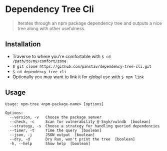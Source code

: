 # Dependency Tree Cli

> Iterates through an npm package dependency tree and outputs a nice tree along with other usefulness.

## Installation

* Traverse to where you're comfortable with `$ cd /path/to/my/comfort/zone`
* `$ git clone https://github.com/panstav/dependency-tree-cli.git`
* `$ cd dependency-tree-cli`
* Optionally you may want to link it for global use with `$ npm link`

## Usage

    Usage: npm-tree <npm-package-name> [options]

    Options:
      --version, -v   Choose the package semver
      --check, -c     Scan for vulnerability @ Snyk/vulndb  [boolean]
      --strategy, -s  Choose a strategy for handling queried dependencies
      --timer, -t     Time the query  [boolean]
      --json, -j      JSON output  [boolean]
      --dry, -d       Dry Run, won't print the tree  [boolean]
      -h, --help      Show help  [boolean]